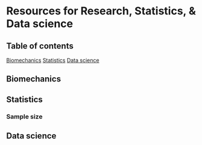 # Resources for Research, Statistics, & Data science

## Table of contents
[Biomechanics](#Biomechanics)
[Statistics](#Statistics)
[Data science](#Datas-science)

## Biomechanics
## Statistics
### Sample size
## Data science
